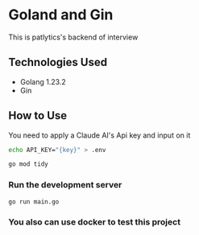 # Goland and Gin

This is patlytics's backend of interview
## Technologies Used

- Golang 1.23.2
- Gin

## How to Use

You need to apply a Claude AI's Api key and input on it
```bash
echo API_KEY="{key}" > .env
```

```bash
go mod tidy
```

### Run the development server

```bash
go run main.go
```

### You also can use docker to test this project

